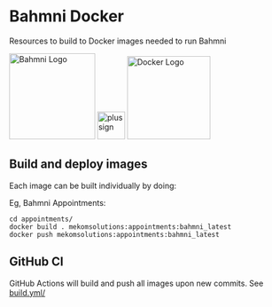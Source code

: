 # Bahmni Docker

Resources to build to Docker images needed to run Bahmni

<p align="left">
  <img src="./readme/bahmni-logo-square.png" alt="Bahmni Logo" height="155">
  <img src="./readme/plus.png" alt="plus sign" height="50">
  <img src="./readme/vertical-logo-monochromatic.png" alt="Docker Logo" height="150">
  </p>

## Build and deploy images

Each image can be built individually by doing:

Eg, Bahmni Appointments:
```
cd appointments/
docker build . mekomsolutions:appointments:bahmni_latest
docker push mekomsolutions:appointments:bahmni_latest
```

## GitHub CI

GitHub Actions will build and push all images upon new commits.
See [build.yml/](.github/workflows/build.yml)
